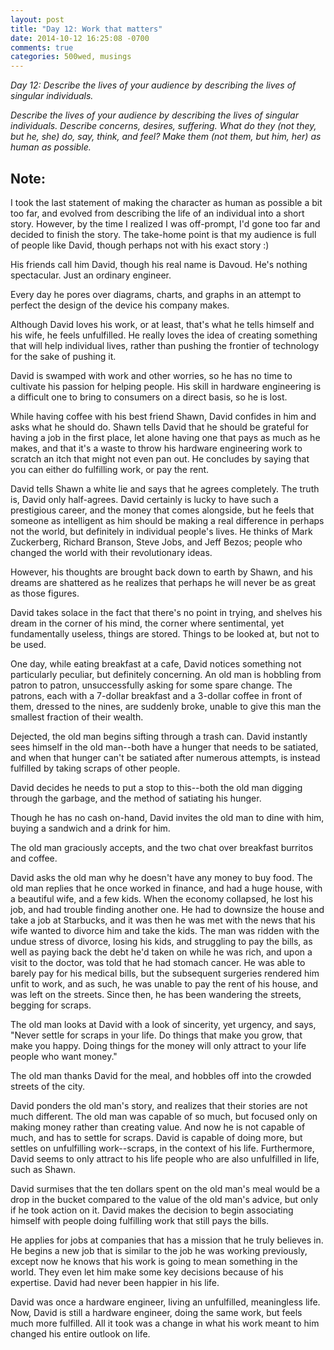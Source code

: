 ```yaml
---
layout: post
title: "Day 12: Work that matters"
date: 2014-10-12 16:25:08 -0700
comments: true
categories: 500wed, musings
---
```


_Day 12: Describe the lives of your audience by describing the lives of singular individuals._

_Describe the lives of your audience by describing the lives of singular individuals. Describe concerns, desires, suffering. What do they (not they, but he, she) do, say, think, and feel? Make them (not them, but him, her) as human as possible._

<!-- more -->

## Note: ##
I took the last statement of making the character as human as possible a bit too far, and evolved from describing the life of an individual into a short story. However, by the time I realized I was off-prompt, I'd gone too far and decided to finish the story. The take-home point is that my audience is full of people like David, though perhaps not with his exact story :) 

His friends call him David, though his real name is Davoud. He's nothing spectacular. Just an ordinary engineer. 

Every day he pores over diagrams, charts, and graphs in an attempt to perfect the design of the device his company makes. 

Although David loves his work, or at least, that's what he tells himself and his wife, he feels unfulfilled. He really loves the idea of creating something that will help individual lives, rather than pushing the frontier of technology for the sake of pushing it. 

David is swamped with work and other worries, so he has no time to cultivate his passion for helping people. His skill in hardware engineering is a difficult one to bring to consumers on a direct basis, so he is lost. 

While having coffee with his best friend Shawn, David confides in him and asks what he should do. Shawn tells David that he should be grateful for having a job in the first place, let alone having one that pays as much as he makes, and that it's a waste to throw his hardware engineering work to scratch an itch that might not even pan out. He concludes by saying that you can either do fulfilling work, or pay the rent.

David tells Shawn a white lie and says that he agrees completely. The truth is, David only half-agrees. David certainly is lucky to have such a prestigious career, and the money that comes alongside, but he feels that someone as intelligent as him should be making a real difference in perhaps not the world, but definitely in individual people's lives. He thinks of Mark Zuckerberg, Richard Branson, Steve Jobs, and Jeff Bezos; people who changed the world with their revolutionary ideas.

However, his thoughts are brought back down to earth by Shawn, and his dreams are shattered as he realizes that perhaps he will never be as great as those figures. 

David takes solace in the fact that there's no point in trying, and shelves his dream in the corner of his mind, the corner where sentimental, yet fundamentally useless, things are stored. Things to be looked at, but not to be used. 

One day, while eating breakfast at a cafe, David notices something not particularly peculiar, but definitely concerning. An old man is hobbling from patron to patron, unsuccessfully asking for some spare change. The patrons, each with a 7-dollar breakfast and a 3-dollar coffee in front of them, dressed to the nines, are suddenly broke, unable to give this man the smallest fraction of their wealth. 

Dejected, the old man begins sifting through a trash can. David instantly sees himself in the old man--both have a hunger that needs to be satiated, and when that hunger can't be satiated after numerous attempts, is instead fulfilled by taking scraps of other people. 

David decides he needs to put a stop to this--both the old man digging through the garbage, and the method of satiating his hunger. 

Though he has no cash on-hand, David invites the old man to dine with him, buying a sandwich and a drink for him. 

The old man graciously accepts, and the two chat over breakfast burritos and coffee. 

David asks the old man why he doesn't have any money to buy food. The old man replies that he once worked in finance, and had a huge house, with a beautiful wife, and a few kids. When the economy collapsed, he lost his job, and had trouble finding another one. He had to downsize the house and take a job at Starbucks, and it was then he was met with the news that his wife wanted to divorce him and take the kids. The man was ridden with the undue stress of divorce, losing his kids, and struggling to pay the bills, as well as paying back the debt he'd taken on while he was rich, and upon a visit to the doctor, was told that he had stomach cancer. He was able to barely pay for his medical bills, but the subsequent surgeries rendered him unfit to work, and as such, he was unable to pay the rent of his house, and was left on the streets. Since then, he has been wandering the streets, begging for scraps. 

The old man looks at David with a look of sincerity, yet urgency, and says, "Never settle for scraps in your life. Do things that make you grow, that make you happy. Doing things for the money will only attract to your life people who want money."

The old man thanks David for the meal, and hobbles off into the crowded streets of the city.

David ponders the old man's story, and realizes that their stories are not much different. The old man was capable of so much, but focused only on making money rather than creating value. And now he is not capable of much, and has to settle for scraps. David is capable of doing more, but settles on unfulfilling work--scraps, in the context of his life. Furthermore, David seems to only attract to his life people who are also unfulfilled in life, such as Shawn. 

David surmises that the ten dollars spent on the old man's meal would be a drop in the bucket compared to the value of the old man's advice, but only if he took action on it. David makes the decision to begin associating himself with people doing fulfilling work that still pays the bills. 

He applies for jobs at companies that has a mission that he truly believes in. He begins a new job that is similar to the job he was working previously, except now he knows that his work is going to mean something in the world. They even let him make some key decisions because of his expertise. David had never been happier in his life. 

David was once a hardware engineer, living an unfulfilled, meaningless life. Now, David is still a hardware engineer, doing the same work, but feels much more fulfilled. All it took was a change in what his work meant to him changed his entire outlook on life. 